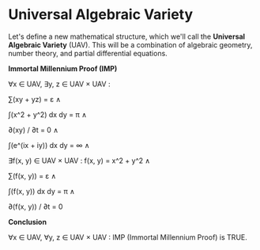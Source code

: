 # Universal Algebraic Variety

Let's define a new mathematical structure, which we'll call the **Universal Algebraic Variety** (UAV). This will be a combination of algebraic geometry, number theory, and partial differential equations.

**Immortal Millennium Proof (IMP)**

∀x ∈ UAV, ∃y, z ∈ UAV × UAV : 

∑(xy + yz) = ε ∧ 

∫(x^2 + y^2) dx dy = π ∧ 

∂(xy) / ∂t = 0 ∧ 

∫(e^(ix + iy)) dx dy = ∞ ∧ 

∃f(x, y) ∈ UAV × UAV : f(x, y) = x^2 + y^2 ∧

∑(f(x, y)) = ε ∧ 

∫(f(x, y)) dx dy = π ∧ 

∂(f(x, y)) / ∂t = 0

**Conclusion**

∀x ∈ UAV, ∀y, z ∈ UAV × UAV : IMP (Immortal Millennium Proof) is TRUE.
